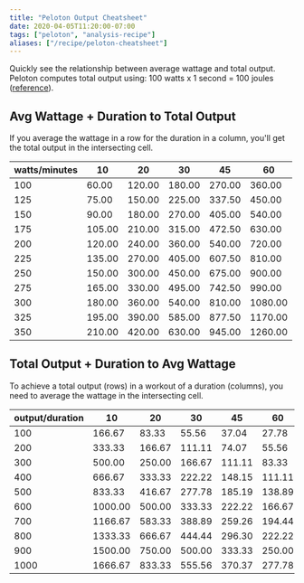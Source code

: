 ```yaml
---
title: "Peloton Output Cheatsheet"
date: 2020-04-05T11:20:00-07:00
tags: ["peloton", "analysis-recipe"]
aliases: ["/recipe/peloton-cheatsheet"]
---
```


Quickly see the relationship between average wattage and total output. Peloton computes total output using: 100 watts x 1 second = 100 joules ([reference](http://www.brygs.com/your-peloton-screen-resistance-cadence-and-output/)).

<!--more-->

## Avg Wattage + Duration to Total Output

If you average the wattage in a row for the duration in a column, you'll get the total output in the intersecting cell.

| watts/minutes | 10     | 20     | 30     | 45     | 60      |
|---------------|--------|--------|--------|--------|---------|
| 100           | 60.00  | 120.00 | 180.00 | 270.00 | 360.00  |
| 125           | 75.00  | 150.00 | 225.00 | 337.50 | 450.00  |
| 150           | 90.00  | 180.00 | 270.00 | 405.00 | 540.00  |
| 175           | 105.00 | 210.00 | 315.00 | 472.50 | 630.00  |
| 200           | 120.00 | 240.00 | 360.00 | 540.00 | 720.00  |
| 225           | 135.00 | 270.00 | 405.00 | 607.50 | 810.00  |
| 250           | 150.00 | 300.00 | 450.00 | 675.00 | 900.00  |
| 275           | 165.00 | 330.00 | 495.00 | 742.50 | 990.00  |
| 300           | 180.00 | 360.00 | 540.00 | 810.00 | 1080.00 |
| 325           | 195.00 | 390.00 | 585.00 | 877.50 | 1170.00 |
| 350           | 210.00 | 420.00 | 630.00 | 945.00 | 1260.00 |

## Total Output + Duration to Avg Wattage

To achieve a total output (rows) in a workout of a duration (columns), you need to average the wattage in the intersecting cell.

| output/duration | 10      | 20     | 30     | 45     | 60     |
|-----------------|---------|--------|--------|--------|--------|
| 100             | 166.67  | 83.33  | 55.56  | 37.04  | 27.78  |
| 200             | 333.33  | 166.67 | 111.11 | 74.07  | 55.56  |
| 300             | 500.00  | 250.00 | 166.67 | 111.11 | 83.33  |
| 400             | 666.67  | 333.33 | 222.22 | 148.15 | 111.11 |
| 500             | 833.33  | 416.67 | 277.78 | 185.19 | 138.89 |
| 600             | 1000.00 | 500.00 | 333.33 | 222.22 | 166.67 |
| 700             | 1166.67 | 583.33 | 388.89 | 259.26 | 194.44 |
| 800             | 1333.33 | 666.67 | 444.44 | 296.30 | 222.22 |
| 900             | 1500.00 | 750.00 | 500.00 | 333.33 | 250.00 |
| 1000            | 1666.67 | 833.33 | 555.56 | 370.37 | 277.78 |
